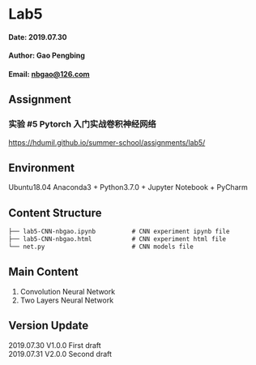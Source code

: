 # Lab5
#### Date: 2019.07.30
#### Author: Gao Pengbing
#### Email: nbgao@126.com

## Assignment
### 实验 #5 Pytorch 入门实战卷积神经网络  
https://hdumil.github.io/summer-school/assignments/lab5/

## Environment
Ubuntu18.04
Anaconda3 + Python3.7.0 + Jupyter Notebook + PyCharm

## Content Structure    
```html
├── lab5-CNN-nbgao.ipynb          # CNN experiment ipynb file
├── lab5-CNN-nbgao.html           # CNN experiment html file
└── net.py      			      # CNN models file
```

##  Main Content
1. Convolution Neural Network
2. Two Layers Neural Network

## Version Update
2019.07.30  V1.0.0 First draft  
2019.07.31  V2.0.0 Second draft







